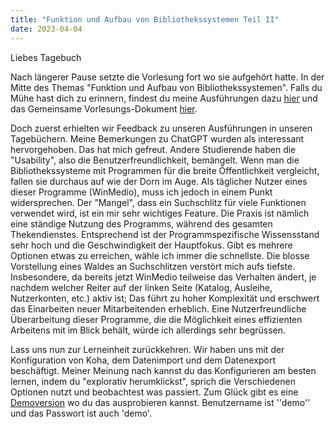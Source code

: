```yaml
---
title: "Funktion und Aufbau von Bibliothekssystemen Teil II"
date: 2023-04-04
---
```


Liebes Tagebuch

Nach längerer Pause setzte die Vorlesung fort wo sie aufgehört hatte.
In der Mitte des Themas "Funktion und Aufbau von Bibliothekssystemen".
Falls du Mühe hast dich zu erinnern, findest du meine Ausführungen dazu [hier](https://florian896.github.io/lerntagebuch-bain/2023/03/07/Bibliotheksysteme1.html) und das Gemeinsame Vorlesungs-Dokument [hier](https://pad.gwdg.de/glYuuHwsS6aokIat19Kxpg).  

Doch zuerst erhielten wir Feedback zu unseren Ausführungen in unseren Tagebüchern.
Meine Bemerkungen zu ChatGPT wurden als interessant hervorgehoben. 
Das hat mich gefreut.
Andere Studierende haben die "Usability", also die Benutzerfreundlichkeit, bemängelt.
Wenn man die Bibliothekssysteme mit Programmen für die breite Öffentlichkeit vergleicht, fallen sie durchaus auf wie der Dorn im Auge.
Als täglicher Nutzer eines dieser Programme (WinMedio), muss ich jedoch in einem Punkt widersprechen.
Der "Mangel", dass ein Suchschlitz für viele Funktionen verwendet wird, ist ein mir sehr wichtiges Feature.
Die Praxis ist nämlich eine ständige Nutzung des Programms, während des gesamten Thekendienstes.
Entsprechend ist der Programmspezifische Wissensstand sehr hoch und die Geschwindigkeit der Hauptfokus.
Gibt es mehrere Optionen etwas zu erreichen, wähle ich immer die schnellste.
Die blosse Vorstellung eines Waldes an Suchschlitzen verstört mich aufs tiefste.
Insbesondere, da bereits jetzt WinMedio teilweise das Verhalten ändert, je nachdem welcher Reiter auf der linken Seite (Katalog, Ausleihe, Nutzerkonten, etc.) aktiv ist; Das führt zu hoher Komplexität und erschwert das Einarbeiten neuer Mitarbeitenden erheblich. 
Eine Nutzerfreundliche Überarbeitung dieser Programme, die die Möglichkeit eines effizienten Arbeitens mit im Blick behält, würde ich allerdings sehr begrüssen.

Lass uns nun zur Lerneinheit zurückkehren.
Wir haben uns mit der Konfiguration von Koha, dem Datenimport und dem Datenexport beschäftigt.
Meiner Meinung nach kannst du das Konfigurieren am besten lernen, indem du "explorativ herumklickst", sprich die Verschiedenen Optionen nutzt und beobachtest was passiert.
Zum Glück gibt es eine [Demoversion](https://koha.adminkuhn.ch:8443/) wo du das ausprobieren kannst.
Benutzername ist ''demo'' und das Passwort ist auch 'demo'.

